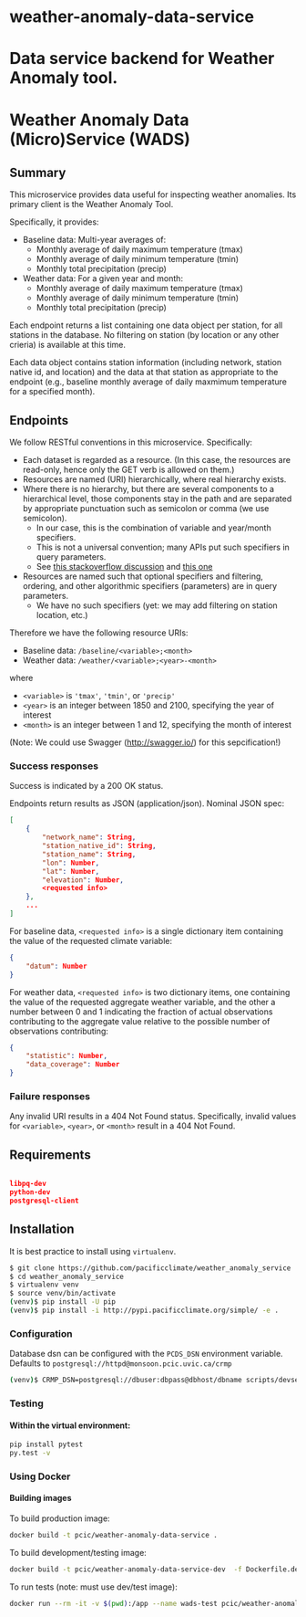 # weather-anomaly-data-service
Data service backend for Weather Anomaly tool.
=======
# Weather Anomaly Data (Micro)Service (WADS)

## Summary

This microservice provides data useful for inspecting weather anomalies. 
Its primary client is the Weather Anomaly Tool.

Specifically, it provides:

* Baseline data: Multi-year averages of:
  * Monthly average of daily maximum temperature (tmax)
  * Monthly average of daily minimum temperature (tmin)
  * Monthly total precipitation (precip)
* Weather data: For a given year and month:
  * Monthly average of daily maximum temperature (tmax)
  * Monthly average of daily minimum temperature (tmin)
  * Monthly total precipitation (precip)

Each endpoint returns a list containing one data object per station, for all stations in the database. No filtering
on station (by location or any other crieria) is available at this time.

Each data object contains station information (including network, station native id, and location) and the data
at that station as appropriate to the endpoint (e.g., baseline monthly average of daily maxmimum temperature for
a specified month).

## Endpoints

We follow RESTful conventions in this microservice. Specifically:

* Each dataset is regarded as a resource. 
  (In this case, the resources are read-only, hence only the GET verb is allowed on them.)
* Resources are named (URI) hierarchically, where real hierarchy exists.
* Where there is no hierarchy, but there are several components to a hierarchical level, those components stay in the
  path and are separated by appropriate punctuation such as semicolon or comma (we use semicolon). 
  * In our case, this is the combination of variable and year/month specifiers.
  * This is not a universal convention; many APIs put such specifiers in query parameters.
  * See [this stackoverflow discussion](http://stackoverflow.com/a/31261026)
  and [this one](http://stackoverflow.com/a/11569077)
* Resources are named such that optional specifiers and filtering, ordering, 
  and other algorithmic specifiers (parameters) are in query parameters.
  * We have no such specifiers (yet: we may add filtering on station location, etc.)

Therefore we have the following resource URIs:

* Baseline data: `/baseline/<variable>;<month>`
* Weather data: `/weather/<variable>;<year>-<month>`

where

* `<variable>` is `'tmax'`, `'tmin'`, or `'precip'`
* `<year>` is an integer between 1850 and 2100, specifying the year of interest
* `<month>` is an integer between 1 and 12, specifying the month of interest

(Note: We could use Swagger (http://swagger.io/) for this sepcification!)

### Success responses

Success is indicated by a 200 OK status.

Endpoints return results as JSON (application/json). Nominal JSON spec:
```json
[
    {
        "network_name": String,
        "station_native_id": String,
        "station_name": String,
        "lon": Number,
        "lat": Number,
        "elevation": Number,
        <requested info>
    },
    ...
]
```

For baseline data, `<requested info>` is a single dictionary item containing the value of the 
requested climate variable:

```json
{
    "datum": Number
}
```

For weather data, `<requested info>` is two dictionary items, one containing the value of the 
requested aggregate weather variable, and the other a number between 0 and 1 indicating the fraction of 
actual observations contributing to the aggregate value relative to the possible number of observations contributing:


```json
{
    "statistic": Number,
    "data_coverage": Number
}
```

### Failure responses

Any invalid URI results in a 404 Not Found status. Specifically,
invalid values for `<variable>`, `<year>`, or `<month>` result in a 404 Not Found.

## Requirements

```json

libpq-dev 
python-dev
postgresql-client
```

## Installation

It is best practice to install using `virtualenv`.

```bash
$ git clone https://github.com/pacificclimate/weather_anomaly_service
$ cd weather_anomaly_service
$ virtualenv venv
$ source venv/bin/activate
(venv)$ pip install -U pip
(venv)$ pip install -i http://pypi.pacificclimate.org/simple/ -e .
```

### Configuration

Database dsn can be configured with the `PCDS_DSN` environment variable. 
Defaults to `postgresql://httpd@monsoon.pcic.uvic.ca/crmp`

```bash
(venv)$ CRMP_DSN=postgresql://dbuser:dbpass@dbhost/dbname scripts/devserver.py -p <port>
```

### Testing

#### Within the virtual environment:

```bash
pip install pytest
py.test -v
```

### Using Docker

#### Building images

To build production image:

```bash
docker build -t pcic/weather-anomaly-data-service . 
```

To build development/testing image:

```bash
docker build -t pcic/weather-anomaly-data-service-dev  -f Dockerfile.dev .
```

To run tests (note: must use dev/test image):

```bash
docker run --rm -it -v $(pwd):/app --name wads-test pcic/weather-anomaly-data-service-dev bash -c "su -m user -c 'py.test -v tests'"
```